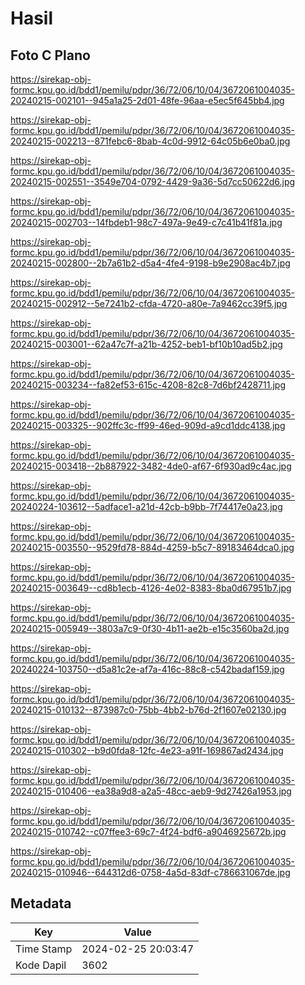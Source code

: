 # Hasil

## Foto C Plano

https://sirekap-obj-formc.kpu.go.id/bdd1/pemilu/pdpr/36/72/06/10/04/3672061004035-20240215-002101--945a1a25-2d01-48fe-96aa-e5ec5f645bb4.jpg

https://sirekap-obj-formc.kpu.go.id/bdd1/pemilu/pdpr/36/72/06/10/04/3672061004035-20240215-002213--871febc6-8bab-4c0d-9912-64c05b6e0ba0.jpg

https://sirekap-obj-formc.kpu.go.id/bdd1/pemilu/pdpr/36/72/06/10/04/3672061004035-20240215-002551--3549e704-0792-4429-9a36-5d7cc50622d6.jpg

https://sirekap-obj-formc.kpu.go.id/bdd1/pemilu/pdpr/36/72/06/10/04/3672061004035-20240215-002703--14fbdeb1-98c7-497a-9e49-c7c41b41f81a.jpg

https://sirekap-obj-formc.kpu.go.id/bdd1/pemilu/pdpr/36/72/06/10/04/3672061004035-20240215-002800--2b7a61b2-d5a4-4fe4-9198-b9e2908ac4b7.jpg

https://sirekap-obj-formc.kpu.go.id/bdd1/pemilu/pdpr/36/72/06/10/04/3672061004035-20240215-002912--5e7241b2-cfda-4720-a80e-7a9462cc39f5.jpg

https://sirekap-obj-formc.kpu.go.id/bdd1/pemilu/pdpr/36/72/06/10/04/3672061004035-20240215-003001--62a47c7f-a21b-4252-beb1-bf10b10ad5b2.jpg

https://sirekap-obj-formc.kpu.go.id/bdd1/pemilu/pdpr/36/72/06/10/04/3672061004035-20240215-003234--fa82ef53-615c-4208-82c8-7d6bf2428711.jpg

https://sirekap-obj-formc.kpu.go.id/bdd1/pemilu/pdpr/36/72/06/10/04/3672061004035-20240215-003325--902ffc3c-ff99-46ed-909d-a9cd1ddc4138.jpg

https://sirekap-obj-formc.kpu.go.id/bdd1/pemilu/pdpr/36/72/06/10/04/3672061004035-20240215-003418--2b887922-3482-4de0-af67-6f930ad9c4ac.jpg

https://sirekap-obj-formc.kpu.go.id/bdd1/pemilu/pdpr/36/72/06/10/04/3672061004035-20240224-103612--5adface1-a21d-42cb-b9bb-7f74417e0a23.jpg

https://sirekap-obj-formc.kpu.go.id/bdd1/pemilu/pdpr/36/72/06/10/04/3672061004035-20240215-003550--9529fd78-884d-4259-b5c7-89183464dca0.jpg

https://sirekap-obj-formc.kpu.go.id/bdd1/pemilu/pdpr/36/72/06/10/04/3672061004035-20240215-003649--cd8b1ecb-4126-4e02-8383-8ba0d67951b7.jpg

https://sirekap-obj-formc.kpu.go.id/bdd1/pemilu/pdpr/36/72/06/10/04/3672061004035-20240215-005949--3803a7c9-0f30-4b11-ae2b-e15c3560ba2d.jpg

https://sirekap-obj-formc.kpu.go.id/bdd1/pemilu/pdpr/36/72/06/10/04/3672061004035-20240224-103750--d5a81c2e-af7a-416c-88c8-c542badaf159.jpg

https://sirekap-obj-formc.kpu.go.id/bdd1/pemilu/pdpr/36/72/06/10/04/3672061004035-20240215-010132--873987c0-75bb-4bb2-b76d-2f1607e02130.jpg

https://sirekap-obj-formc.kpu.go.id/bdd1/pemilu/pdpr/36/72/06/10/04/3672061004035-20240215-010302--b9d0fda8-12fc-4e23-a91f-169867ad2434.jpg

https://sirekap-obj-formc.kpu.go.id/bdd1/pemilu/pdpr/36/72/06/10/04/3672061004035-20240215-010406--ea38a9d8-a2a5-48cc-aeb9-9d27426a1953.jpg

https://sirekap-obj-formc.kpu.go.id/bdd1/pemilu/pdpr/36/72/06/10/04/3672061004035-20240215-010742--c07ffee3-69c7-4f24-bdf6-a9046925672b.jpg

https://sirekap-obj-formc.kpu.go.id/bdd1/pemilu/pdpr/36/72/06/10/04/3672061004035-20240215-010946--644312d6-0758-4a5d-83df-c786631067de.jpg


## Metadata

| Key        | Value               |
| ---------- | ------------------- |
| Time Stamp | 2024-02-25 20:03:47 |
| Kode Dapil | 3602                |



